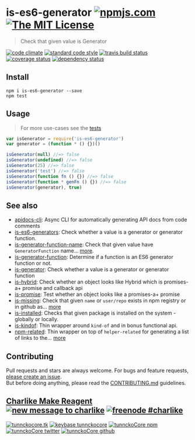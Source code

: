 # is-es6-generator [![npmjs.com][npmjs-img]][npmjs-url] [![The MIT License][license-img]][license-url] 

> Check that given value is Generator

[![code climate][codeclimate-img]][codeclimate-url] [![standard code style][standard-img]][standard-url] [![travis build status][travis-img]][travis-url] [![coverage status][coveralls-img]][coveralls-url] [![dependency status][david-img]][david-url]


## Install
```
npm i is-es6-generator --save
npm test
```


## Usage
> For more use-cases see the [tests](./test.js)

```js
var isGenerator = require('is-es6-generator')
var generator = (function * () {})()

isGenerator(null) //=> false
isGenerator(undefined) //=> false
isGenerator(25) //=> false
isGenerator('test') //=> false
isGenerator(function fn () {}) //=> false
isGenerator(function * genFn () {}) //=> false
isGenerator(generator), true)
```


## See also
- [apidocs-cli](https://github.com/tunnckocore/apidocs-cli): Async CLI for automatically generating API docs from code comments
- [is-es6-generators](https://github.com/tunnckocore/is-es6-generators): Check whether a value is a generator or generator function.
- [is-generator-function-name](https://github.com/tunnckocore/is-generator-function-name): Check that given value have `GeneratorFunction` name… [more](https://github.com/tunnckocore/is-generator-function-name).
- [is-generator-function](https://github.com/ljharb/is-generator-function): Determine if a function is an ES6 generator function or not.
- [is-generator](https://github.com/blakeembrey/is-generator): Check whether a value is a generator or generator function
- [is-hybrid](https://github.com/hybridables/is-hybrid): Check whether an object looks like Hybrid which is promises-a+ promise and callback api
- [is-promise](https://github.com/then/is-promise): Test whether an object looks like a promises-a+ promise
- [is-missing](https://github.com/tunnckoCore/is-missing): Check that given `name` or `user/repo` exists in npm registry or in github as… [more](https://github.com/tunnckoCore/is-missing)
- [is-installed](https://github.com/tunnckoCore/is-installed): Checks that given package is installed on the system - globally or locally.
- [is-kindof](https://github.com/tunnckoCore/is-kindof): Thin wrapper around `kind-of` and in bonus functional api.
- [npm-related](https://github.com/tunnckoCore/npm-related): Thin wrapper on top of `helper-related` for generating a list of links to the… [more](https://github.com/tunnckoCore/npm-related)

## Contributing

Pull requests and stars are always welcome. For bugs and feature requests, [please create an issue](https://github.com/tunnckoCore/is-es6-generator/issues/new).  
But before doing anything, please read the [CONTRIBUTING.md](./CONTRIBUTING.md) guidelines.


## [Charlike Make Reagent](http://j.mp/1stW47C) [![new message to charlike][new-message-img]][new-message-url] [![freenode #charlike][freenode-img]][freenode-url]

[![tunnckocore.tk][author-www-img]][author-www-url] [![keybase tunnckocore][keybase-img]][keybase-url] [![tunnckoCore npm][author-npm-img]][author-npm-url] [![tunnckoCore twitter][author-twitter-img]][author-twitter-url] [![tunnckoCore github][author-github-img]][author-github-url]


[npmjs-url]: https://www.npmjs.com/package/is-es6-generator
[npmjs-img]: https://img.shields.io/npm/v/is-es6-generator.svg?label=is-es6-generator

[license-url]: https://github.com/tunnckoCore/is-es6-generator/blob/master/LICENSE.md
[license-img]: https://img.shields.io/badge/license-MIT-blue.svg


[codeclimate-url]: https://codeclimate.com/github/tunnckoCore/is-es6-generator
[codeclimate-img]: https://img.shields.io/codeclimate/github/tunnckoCore/is-es6-generator.svg

[travis-url]: https://travis-ci.org/tunnckoCore/is-es6-generator
[travis-img]: https://img.shields.io/travis/tunnckoCore/is-es6-generator.svg

[coveralls-url]: https://coveralls.io/r/tunnckoCore/is-es6-generator
[coveralls-img]: https://img.shields.io/coveralls/tunnckoCore/is-es6-generator.svg

[david-url]: https://david-dm.org/tunnckoCore/is-es6-generator
[david-img]: https://img.shields.io/david/dev/tunnckoCore/is-es6-generator.svg

[standard-url]: https://github.com/feross/standard
[standard-img]: https://img.shields.io/badge/code%20style-standard-brightgreen.svg


[author-www-url]: http://www.tunnckocore.tk
[author-www-img]: https://img.shields.io/badge/www-tunnckocore.tk-fe7d37.svg

[keybase-url]: https://keybase.io/tunnckocore
[keybase-img]: https://img.shields.io/badge/keybase-tunnckocore-8a7967.svg

[author-npm-url]: https://www.npmjs.com/~tunnckocore
[author-npm-img]: https://img.shields.io/badge/npm-~tunnckocore-cb3837.svg

[author-twitter-url]: https://twitter.com/tunnckoCore
[author-twitter-img]: https://img.shields.io/badge/twitter-@tunnckoCore-55acee.svg

[author-github-url]: https://github.com/tunnckoCore
[author-github-img]: https://img.shields.io/badge/github-@tunnckoCore-4183c4.svg

[freenode-url]: http://webchat.freenode.net/?channels=charlike
[freenode-img]: https://img.shields.io/badge/freenode-%23charlike-5654a4.svg

[new-message-url]: https://github.com/tunnckoCore/messages
[new-message-img]: https://img.shields.io/badge/send%20me-message-green.svg
